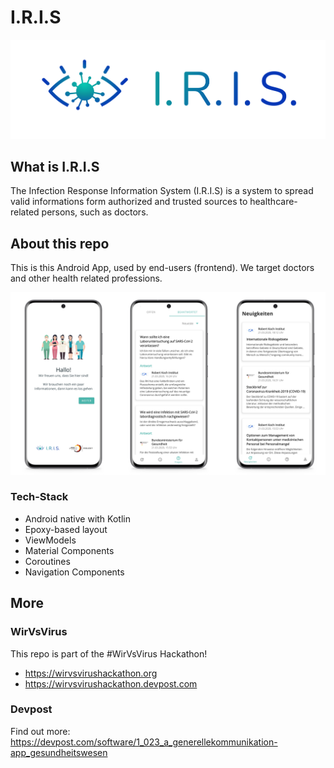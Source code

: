 # I.R.I.S

![logo](https://raw.githubusercontent.com/larsmathuseck/doc-connect/master/app/src/main/res/drawable/irislogo.png)

## What is I.R.I.S
The Infection Response Information System (I.R.I.S) is a system to spread valid informations form authorized and trusted sources to healthcare-related persons, such as doctors.

## About this repo
This is this Android App, used by end-users (frontend). We target doctors and other health related professions.

![Screenshot](screenshots/screenshots2.jpg)

### Tech-Stack
* Android native with Kotlin
* Epoxy-based layout
* ViewModels
* Material Components
* Coroutines
* Navigation Components

## More
### WirVsVirus
This repo is part of the #WirVsVirus Hackathon!

* https://wirvsvirushackathon.org
* https://wirvsvirushackathon.devpost.com

### Devpost
Find out more: https://devpost.com/software/1_023_a_generellekommunikation-app_gesundheitswesen



